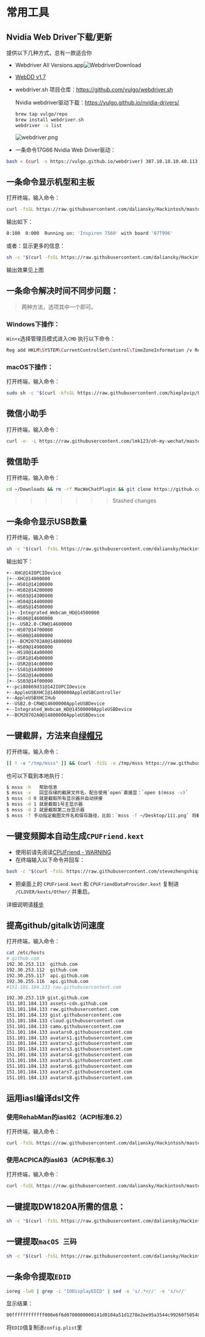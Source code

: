 # 常用工具

## Nvidia Web Driver下载/更新

提供以下几种方式，总有一款适合你

- Webdriver All Versions.app![WebdriverDownload](WebdriverDownload.png)

- [WebDD v1.7](WebDD.command)

- webdriver.sh 项目仓库：<https://github.com/vulgo/webdriver.sh>

  Nvidia webdriver驱动下载：<https://vulgo.github.io/nvidia-drivers/>

  ```bash
  brew tap vulgo/repo
  brew install webdriver.sh
  webdriver -a list
  ```

  ![webdriver.png](webdriver.png)

- 一条命令17G66 Nvidia Web Driver驱动：

```bash
bash < (curl -s https://vulgo.github.io/webdriver) 387.10.10.10.40.113
```

## 一条命令显示机型和主板

打开终端，输入命令：

```bash
curl -fsSL https://raw.githubusercontent.com/daliansky/Hackintosh/master/Tools/bdmesg -o /tmp/bdmesg && chmod +x /tmp/bdmesg && sh -c /tmp/bdmesg | grep Running
```

输出如下：

```bash
0:100  0:000  Running on: 'Inspiron 7560' with board '07T996'
```

或者：显示更多的信息：

```bash
sh -c "$(curl -fsSL https://raw.githubusercontent.com/daliansky/Hackintosh/master/Tools/archey)"
```

输出效果见上图

## 一条命令解决时间不同步问题：

> 两种方法，选项其中一个即可。

### Windows下操作：

`Win+x`选择管理员模式进入`CMD`
执行以下命令：

```bash
Reg add HKLM\SYSTEM\CurrentControlSet\Control\TimeZoneInformation /v RealTimeIsUniversal /t REG_DWORD /d 1
```

### macOS下操作：

打开终端，输入命令：

```bash
sudo sh -c "$(curl -kfsSL https://raw.githubusercontent.com/hieplpvip/LocalTime-Toggle/master/fix_time_osx.sh)"
```



## 微信小助手

打开终端，输入命令：

```bash
curl -o- -L https://raw.githubusercontent.com/lmk123/oh-my-wechat/master/install.sh | bash -s
```

## 微信助手

打开终端，输入命令：

```bash
cd ~/Downloads && rm -rf MacWeChatPlugin && git clone https://github.com/cuiyu8580/MacWeChatPlugin.git --depth=1 && ./MacWeChatPlugin/Other/Install.sh
```


>>>>>>> Stashed changes
## 一条命令显示USB数量

打开终端，输入命令：

```bash
sh -c "$(curl -fsSL https://raw.githubusercontent.com/daliansky/Hackintosh/master/Tools/usb_Ports)"
```

输出如下：

```bash
+--XHC@14IOPCIDevice
|+--XHC@14000000
|+--HS01@14100000
|+--HS02@14200000
|+--HS03@14300000
|+--HS04@14400000
|+--HS05@14500000
||+--Integrated_Webcam_HD@14500000
|+--HS06@14600000
||+--USB2.0-CRW@14600000
|+--HS07@14700000
|+--HS08@14800000
||+--BCM20702A0@14800000
|+--HS09@14900000
|+--HS10@14a00000
|+--USR1@14b00000
|+--USR2@14c00000
|+--SS01@14d00000
|+--SS02@14e00000
|+--SS03@14f00000
+--pci80869d31@142IOPCIDevice
+--AppleUSBXHCI@14000000AppleUSBController
+--AppleUSBXHCIHub
+--USB2.0-CRW@14600000AppleUSBDevice
+--Integrated_Webcam_HD@14500000AppleUSBDevice
+--BCM20702A0@14800000AppleUSBDevice
```

## 一键截屏，方法来自[绿帽兄](https://github.com/lihaoyun6)

打开终端，输入命令：

```bash
[[ ! -x "/tmp/msss" ]] && (curl -fsSL -o /tmp/msss https://raw.githubusercontent.com/daliansky/Hackintosh/master/Tools/msss && chmod a+x /tmp/msss && open $(/tmp/msss -v)) || open $(/tmp/msss -v)
```

也可以下载到本地执行：

```bash
$ msss -h   帮助信息
$ msss -v   回显存储的截屏文件名，配合使用`open`直接显：`open $(msss -v)`
$ msss -d 0 就是截取所有显示器并自动拼接
$ msss -d 1 就是截取1号主显示器
$ msss -d 2 就是截取第二台显示器
$ msss -f 手动指定截图文件名和保存路径，比如：`msss -f ~/Desktop/111.png` 将截屏保存到桌面上
```

## 一键变频脚本自动生成`CPUFriend.kext`

- 使用前请先阅读[CPUFriend - WARNING](https://github.com/acidanthera/CPUFriend/blob/master/Instructions.md#warning)
- 在终端输入以下命令并回车：

```bash
bash -c "$(curl -fsSL https://raw.githubusercontent.com/stevezhengshiqi/one-key-cpufriend/master/one-key-cpufriend.sh)"
```

- 把桌面上的 `CPUFriend.kext` 和 `CPUFriendDataProvider.kext` 复制进 `/CLOVER/kexts/Other/` 并重启。

详细说明请[移步](https://github.com/stevezhengshiqi/one-key-cpufriend/blob/master/README_CN.md)

## 提高github/gitalk访问速度

打开终端，输入命令：

```bash
cat /etc/hosts
# github.com
192.30.253.113	github.com
192.30.253.112	github.com
192.30.255.117	api.github.com
192.30.255.116	api.github.com
#151.101.184.133 raw.githubusercontent.com

192.30.253.119 gist.github.com
151.101.184.133 assets-cdn.github.com
151.101.184.133 raw.githubusercontent.com
151.101.184.133 gist.githubusercontent.com
151.101.184.133 cloud.githubusercontent.com
151.101.184.133 camo.githubusercontent.com
151.101.184.133 avatars0.githubusercontent.com
151.101.184.133 avatars1.githubusercontent.com
151.101.184.133 avatars2.githubusercontent.com
151.101.184.133 avatars3.githubusercontent.com
151.101.184.133 avatars4.githubusercontent.com
151.101.184.133 avatars5.githubusercontent.com
151.101.184.133 avatars6.githubusercontent.com
151.101.184.133 avatars7.githubusercontent.com
151.101.184.133 avatars8.githubusercontent.com
```

## 运用iasl编译dsl文件

### 使用RehabMan的iasl62（ACPI标准6.2）

打开终端，输入命令：

```bash
curl -fsSL https://raw.githubusercontent.com/daliansky/Hackintosh/master/Tools/iasl-RM -o /tmp/iasl-RM && chmod +x /tmp/iasl-RM && sh -c /tmp/iasl-RM -l <dsl文件路径>
```

### 使用ACPICA的iasl63（ACPI标准6.3）

打开终端，输入命令：

```bash
curl -fsSL https://raw.githubusercontent.com/daliansky/Hackintosh/master/Tools/iasl63 -o /tmp/iasl63 && chmod +x /tmp/iasl63 && sh -c /tmp/iasl63 -l <dsl文件路径>
```

## 一键提取DW1820A所需的信息：

```bash
sh -c "$(curl -fsSL https://raw.githubusercontent.com/daliansky/Hackintosh/master/Tools/DW1820A)"

```

## 一键提取`macOS 三码`

```bash
sh -c "$(curl -fsSL https://raw.githubusercontent.com/daliansky/Hackintosh/master/Tools/sn.sh)"
```

## 一条命令提取`EDID`

```bash
ioreg -lw0 | grep -i "IODisplayEDID" | sed -e 's/.*<//' -e 's/>//'

```

显示结果：

```xml
00ffffffffffff000e6f6d0700000000141d0104a51d1278e2ee95a3544c99260f505400000001010101010101010101010101010101ec6800a0a0402e60302036001eb31000001a000000000000000000000000000000000000000000fe0043534f542054330a2020202020000000fe004d4e443330374441312d320a200048
```

将`EDID`值复制进`config.plist`里